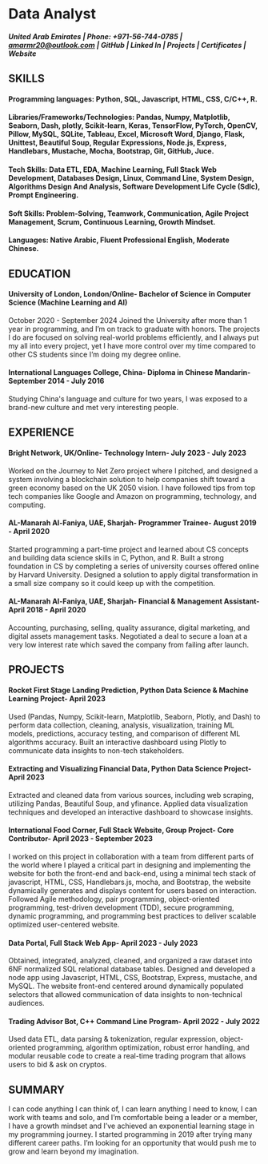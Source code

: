 # Data Analyst
##### United Arab Emirates | Phone: +971-56-744-0785 | amarmr20@outlook.com | GitHub | Linked In | Projects | Certificates | Website 

## SKILLS
#### Programming languages:  Python, SQL, Javascript, HTML, CSS, C/C++, R.
#### Libraries/Frameworks/Technologies: Pandas, Numpy, Matplotlib, Seaborn, Dash, plotly, Scikit-learn, Keras, TensorFlow, PyTorch, OpenCV, Pillow, MySQL, SQLite, Tableau, Excel, Microsoft Word, Django, Flask, Unittest, Beautiful Soup, Regular Expressions, Node.js, Express, Handlebars, Mustache, Mocha, Bootstrap, Git, GitHub, Juce.
#### Tech Skills: Data ETL, EDA, Machine Learning, Full Stack Web Development, Databases Design, Linux, Command Line, System Design, Algorithms Design And Analysis, Software Development Life Cycle (Sdlc), Prompt Engineering.
#### Soft Skills: Problem-Solving, Teamwork, Communication, Agile Project Management, Scrum, Continuous Learning, Growth Mindset.
#### Languages: Native Arabic, Fluent Professional English, Moderate Chinese.

## EDUCATION
#### University of London, London/Online- Bachelor of Science in Computer Science (Machine Learning and AI)
October 2020 - September 2024
Joined the University after more than 1 year in programming, and I’m on track to graduate with honors. The projects I do are focused on solving real-world problems efficiently, and I always put my all into every project, yet I have more control over my time compared to other CS students since I’m doing my degree online.
#### International Languages College, China- Diploma in Chinese Mandarin- September 2014 - July 2016
Studying China's language and culture for two years, I was exposed to a brand-new culture and met very interesting people.

## EXPERIENCE
#### Bright Network,  UK/Online- Technology Intern- July 2023 - July 2023
Worked on the Journey to Net Zero project where I pitched, and designed a system involving a blockchain solution to help companies shift toward a green economy based on the UK 2050 vision.
I have followed tips from top tech companies like Google and Amazon on programming, technology, and computing.
#### AL-Manarah Al-Faniya, UAE, Sharjah- Programmer Trainee- August 2019 - April 2020
Started programming a part-time project and learned about CS concepts and building data science skills in C, Python, and R.
Built a strong foundation in CS by completing a series of university courses offered online by Harvard University.
Designed a solution to apply digital transformation in a small size company so it could keep up with the competition.
#### AL-Manarah Al-Faniya, UAE, Sharjah- Financial & Management Assistant- April 2018 - April 2020
Accounting, purchasing, selling, quality assurance, digital marketing, and digital assets management tasks.
Negotiated a deal to secure a loan at a very low interest rate which saved the company from failing after launch.

## PROJECTS
#### Rocket First Stage Landing Prediction,  Python Data Science & Machine Learning Project- April 2023
Used (Pandas, Numpy, Scikit-learn, Matplotlib, Seaborn, Plotly, and Dash) to perform data collection, cleaning, analysis, visualization, training ML models, predictions, accuracy testing, and comparison of different ML algorithms accuracy.
Built an interactive dashboard using Plotly to communicate data insights to non-tech stakeholders.
#### Extracting and Visualizing Financial Data,  Python Data Science Project- April 2023
Extracted and cleaned data from various sources, including web scraping, utilizing Pandas, Beautiful Soup, and yfinance.
Applied data visualization techniques and developed an interactive dashboard to showcase insights.
#### International Food Corner,  Full Stack Website, Group Project- Core Contributor- April 2023 - September 2023
I worked on this project in collaboration with a team from different parts of the world where I played a critical part in designing and implementing the website for both the front-end and back-end, using a minimal tech stack of javascript, HTML, CSS, Handlebars.js, mocha, and Bootstrap, the website dynamically generates and displays content for users based on interaction.
Followed Agile methodology, pair programming, object-oriented programming, test-driven development (TDD), secure programming, dynamic programming, and programming best practices to deliver scalable optimized user-centered website.
#### Data Portal, Full Stack Web App- April 2023 - July 2023
Obtained, integrated, analyzed, cleaned, and organized a raw dataset into 6NF normalized SQL relational database tables.
Designed and developed a node app using Javascript, HTML, CSS, Bootstrap, Express, mustache, and MySQL.
The website front-end centered around dynamically populated selectors that allowed communication of data insights to non-technical audiences.
#### Trading Advisor Bot,  C++ Command Line Program- April 2022 - July 2022
Used data ETL, data parsing & tokenization, regular expression, object-oriented programming, algorithm optimization, robust error handling, and modular reusable code to create a real-time trading program that allows users to bid & ask on cryptos.

## SUMMARY
I can code anything I can think of, I can learn anything I need to know, I can work with teams and solo, and I’m comfortable being a leader or a member, I have a growth mindset and I’ve achieved an exponential learning stage in my programming journey. I started programming in 2019 after trying many different career paths. I’m looking for an opportunity that would push me to grow and learn beyond my imagination.
